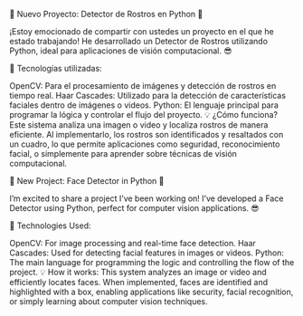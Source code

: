 🚀 Nuevo Proyecto: Detector de Rostros en Python 🎉

¡Estoy emocionado de compartir con ustedes un proyecto en el que he estado trabajando! He desarrollado un Detector de Rostros utilizando Python, ideal para aplicaciones de visión computacional. 😎

🔧 Tecnologías utilizadas:

OpenCV: Para el procesamiento de imágenes y detección de rostros en tiempo real.
Haar Cascades: Utilizado para la detección de características faciales dentro de imágenes o videos.
Python: El lenguaje principal para programar la lógica y controlar el flujo del proyecto.
💡 ¿Cómo funciona? Este sistema analiza una imagen o video y localiza rostros de manera eficiente. Al implementarlo, los rostros son identificados y resaltados con un cuadro, lo que permite aplicaciones como seguridad, reconocimiento facial, o simplemente para aprender sobre técnicas de visión computacional.

🚀 New Project: Face Detector in Python 🎉

I’m excited to share a project I’ve been working on! I’ve developed a Face Detector using Python, perfect for computer vision applications. 😎

🔧 Technologies Used:

OpenCV: For image processing and real-time face detection.
Haar Cascades: Used for detecting facial features in images or videos.
Python: The main language for programming the logic and controlling the flow of the project.
💡 How it works: This system analyzes an image or video and efficiently locates faces. When implemented, faces are identified and highlighted with a box, enabling applications like security, facial recognition, or simply learning about computer vision techniques.
